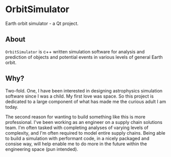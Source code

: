 # OrbitSimulator
Earth orbit simulator - a Qt project.

## About
```OrbitSimulator``` is c++ written simulation software for analysis and prediction of objects and potential events in various levels of general Earth orbit.

## Why?
Two-fold. One, I have been interested in designing astrophysics simulation software since I was a child. My first love was space. So this project is dedicated to a large component of what has made me the curious adult I am today. 

The second reason for wanting to build something like this is more professional. I've been working as an engineer on a supply chain solutions team. I'm often tasked with completing analyses of varying levels of complexity, and I'm often required to model entire supply chains. Being able to build a simulation with performant code, in a nicely packaged and consise way, will help enable me to do more in the future within the engineering space (pun intended).
